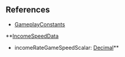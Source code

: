 ## References
  * [GameplayConstants](GameplayConstants.md)

**[IncomeSpeedData](IncomeSpeedData.md)
  * incomeRateGameSpeedScalar: [Decimal](Decimal.md)**
